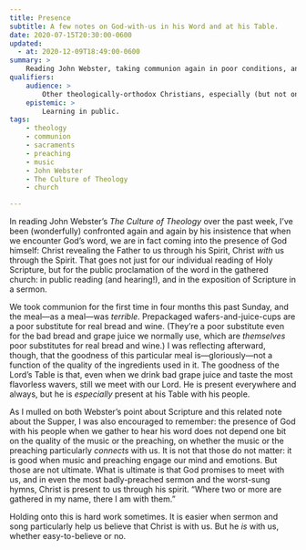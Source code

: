 ```yaml
---
title: Presence
subtitle: A few notes on God-with-us in his Word and at his Table.
date: 2020-07-15T20:30:00-0600
updated:
  - at: 2020-12-09T18:49:00-0600
summary: >
    Reading John Webster, taking communion again in poor conditions, and reflecting on what it means to encounter the living God.
qualifiers:
    audience: >
        Other theologically-orthodox Christians, especially (but not only) those in traditions which affirm Real Presence.
    epistemic: >
        Learning in public.
tags:
    - theology
    - communion
    - sacraments
    - preaching
    - music
    - John Webster
    - The Culture of Theology
    - church

---
```


In reading John Webster’s <cite>The Culture of Theology</cite> over the past week, I’ve been (wonderfully) confronted again and again by his insistence that when we encounter God’s word, we are in fact coming into the presence of God himself: Christ revealing the Father to us through his Spirit, Christ *with* us through the Spirit. That goes not just for our individual reading of Holy Scripture, but for the public proclamation of the word in the gathered church: in public reading (and hearing!), and in the exposition of Scripture in a sermon.

We took communion for the first time in four months this past Sunday, and the meal—as a meal—was *terrible*. Prepackaged wafers-and-juice-cups are a poor substitute for real bread and wine. (They’re a poor substitute even for the bad bread and grape juice we normally use, which are *themselves* poor substitutes for real bread and wine.) I was reflecting afterward, though, that the goodness of this particular meal is—gloriously—not a function of the quality of the ingredients used in it. The goodness of the Lord’s Table is that, even when we drink bad grape juice and taste the most flavorless wavers, still we meet with our Lord. He is present everywhere and always, but he is *especially* present at his Table with his people.

As I mulled on both Webster’s point about Scripture and this related note about the Supper, I was also encouraged to remember: the presence of God with his people when we gather to hear his word does not depend one bit on the quality of the music or the preaching, on whether the music or the preaching particularly *connects* with us. It is not that those do not matter: it is good when music and preaching engage our mind and emotions. But those are not ultimate. What is ultimate is that God promises to meet with us, and in even the most badly-preached sermon and the worst-sung hymns, Christ is present to us through his spirit. “Where two or more are gathered in my name, there I am with them.”

Holding onto this is hard work sometimes. It is easier when sermon and song particularly help us believe that Christ is with us. But he *is* with us, whether easy-to-believe or no.
